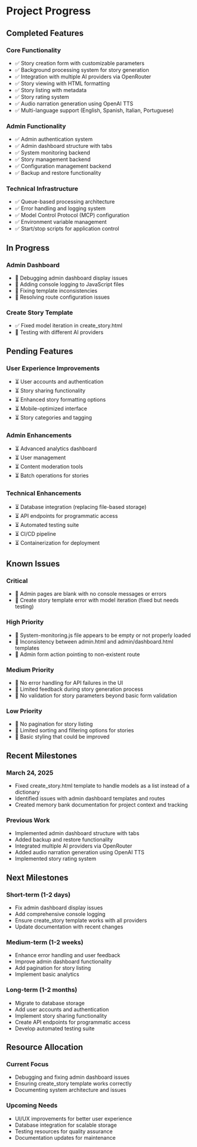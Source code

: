 # Project Progress

## Completed Features

### Core Functionality
- ✅ Story creation form with customizable parameters
- ✅ Background processing system for story generation
- ✅ Integration with multiple AI providers via OpenRouter
- ✅ Story viewing with HTML formatting
- ✅ Story listing with metadata
- ✅ Story rating system
- ✅ Audio narration generation using OpenAI TTS
- ✅ Multi-language support (English, Spanish, Italian, Portuguese)

### Admin Functionality
- ✅ Admin authentication system
- ✅ Admin dashboard structure with tabs
- ✅ System monitoring backend
- ✅ Story management backend
- ✅ Configuration management backend
- ✅ Backup and restore functionality

### Technical Infrastructure
- ✅ Queue-based processing architecture
- ✅ Error handling and logging system
- ✅ Model Control Protocol (MCP) configuration
- ✅ Environment variable management
- ✅ Start/stop scripts for application control

## In Progress

### Admin Dashboard
- 🔄 Debugging admin dashboard display issues
- 🔄 Adding console logging to JavaScript files
- 🔄 Fixing template inconsistencies
- 🔄 Resolving route configuration issues

### Create Story Template
- ✅ Fixed model iteration in create_story.html
- 🔄 Testing with different AI providers

## Pending Features

### User Experience Improvements
- ⏳ User accounts and authentication
- ⏳ Story sharing functionality
- ⏳ Enhanced story formatting options
- ⏳ Mobile-optimized interface
- ⏳ Story categories and tagging

### Admin Enhancements
- ⏳ Advanced analytics dashboard
- ⏳ User management
- ⏳ Content moderation tools
- ⏳ Batch operations for stories

### Technical Enhancements
- ⏳ Database integration (replacing file-based storage)
- ⏳ API endpoints for programmatic access
- ⏳ Automated testing suite
- ⏳ CI/CD pipeline
- ⏳ Containerization for deployment

## Known Issues

### Critical
- 🐛 Admin pages are blank with no console messages or errors
- 🐛 Create story template error with model iteration (fixed but needs testing)

### High Priority
- 🐛 System-monitoring.js file appears to be empty or not properly loaded
- 🐛 Inconsistency between admin.html and admin/dashboard.html templates
- 🐛 Admin form action pointing to non-existent route

### Medium Priority
- 🐛 No error handling for API failures in the UI
- 🐛 Limited feedback during story generation process
- 🐛 No validation for story parameters beyond basic form validation

### Low Priority
- 🐛 No pagination for story listing
- 🐛 Limited sorting and filtering options for stories
- 🐛 Basic styling that could be improved

## Recent Milestones

### March 24, 2025
- Fixed create_story.html template to handle models as a list instead of a dictionary
- Identified issues with admin dashboard templates and routes
- Created memory bank documentation for project context and tracking

### Previous Work
- Implemented admin dashboard structure with tabs
- Added backup and restore functionality
- Integrated multiple AI providers via OpenRouter
- Added audio narration generation using OpenAI TTS
- Implemented story rating system

## Next Milestones

### Short-term (1-2 days)
- Fix admin dashboard display issues
- Add comprehensive console logging
- Ensure create_story template works with all providers
- Update documentation with recent changes

### Medium-term (1-2 weeks)
- Enhance error handling and user feedback
- Improve admin dashboard functionality
- Add pagination for story listing
- Implement basic analytics

### Long-term (1-2 months)
- Migrate to database storage
- Add user accounts and authentication
- Implement story sharing functionality
- Create API endpoints for programmatic access
- Develop automated testing suite

## Resource Allocation

### Current Focus
- Debugging and fixing admin dashboard issues
- Ensuring create_story template works correctly
- Documenting system architecture and issues

### Upcoming Needs
- UI/UX improvements for better user experience
- Database integration for scalable storage
- Testing resources for quality assurance
- Documentation updates for maintenance
